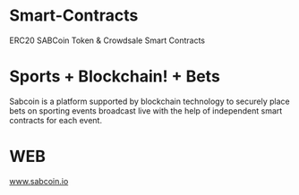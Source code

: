 # Smart-Contracts
ERC20 SABCoin Token &amp; Crowdsale Smart Contracts

# Sports + Blockchain! + Bets
Sabcoin is a platform supported by blockchain technology to securely place bets on sporting events broadcast live with the help of independent smart contracts for each event.

# WEB
www.sabcoin.io
